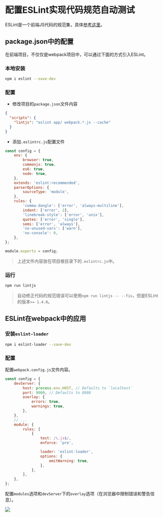 # 配置ESLint实现代码规范自动测试

ESLint是一个前端JS代码的规范集，具体[参考这里](https://eslint.org/docs/rules/)。

## package.json中的配置

在前端项目，不仅仅是webpack项目中，可以通过下面的方式引入ESLint。

### 本地安装

```bash
npm i eslint --save-dev
```

### 配置

- 修改项目的`package.json`文件内容

```json
{
  "scripts": {
    "lintjs": "eslint app/ webpack.*.js --cache"
  }
}
```

- 添加`.eslintrc.js`配置文件

```javascript
const config = {
    env: {
        browser: true,
        commonjs: true,
        es6: true,
        node: true,
    },
    extends: 'eslint:recommended',
    parserOptions: {
        sourceType: 'module',
    },
    rules: {
        'comma-dangle': ['error', 'always-multiline'],
        indent: ['error', 2],
        'linebreak-style': ['error', 'unix'],
        quotes: ['error', 'single'],
        semi: ['error', 'always'],
        'no-unused-vars': ['warn'],
        'no-console': 0,
    },
};

module.exports = config;
```

> 上述文件内容放在项目根目录下的`.eslintrc.js`中。

### 运行

```bash
npm run lintjs
```

> 自动修正代码的规范错误可以使用`npm run lintjs -- --fix`，但是ESLint的版本`>= 1.4.0`。

## ESLint在webpack中的应用

### 安装`eslint-loader`

```bash
npm i eslint-loader --save-dev
```

### 配置

配置`webpack.config.js`文件内容。

```javascript
const config = {
    devServer: {
        host: process.env.HOST, // Defaults to `localhost`
        port: 9000, // Defaults to 8080
        overlay: {
            errors: true,
            warnings: true,
        },
    },
    // ...
    module: {
        rules: [
            {
                test: /\.js$/,
                enforce: 'pre',

                loader: 'eslint-loader',
                options: {
                    emitWarning: true,
                },
            },
        ],
    },
};
```

配置`modules`选项和`devServer`下的`overlay`选项（在浏览器中限制错误和警告信息）。

![](/assets/webpack2/configuring-eslint-to-implement-code-specification-autotest-use-eslint-loader-overlay-error-and-warning.png)
